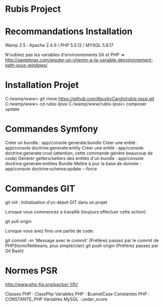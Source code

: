 Rubis Project
=============

Recommandations Installation
============================

Wamp 2.5 : Apache 2.4.9 / PHP 5.5.12 / MYSQL 5.6.17

N'oubliez pas les variables d'environnements Git et PHP => http://sametmax.com/ajouter-un-chemin-a-la-variable-denvironnement-path-sous-windows/

Installation Projet
===================

C:/wamp/www> git clone https://github.com/KeurbyCandy/rubis-ipssi.git
C:/wamp/www> cd rubis-ipssi
C:/wamp/www/rubis-ipssi> composer update

Commandes Symfony
=================

Créer un bundle : app/console generate:bundle
Créer une entité : app/console doctrine:generate:entity
Créer une entité : app/console doctrine:generate:crud (attention, cette commande génère beaucoup de code)
Générer getters/setters des entités d'un bundle : app/console doctrine:generate:entities Bundle
Mettre à jour la base de donnée : app/console doctrine:schema:update --force

Commandes GIT
=============

git init : Initialisation d'un dépot GIT dans un projet

Lorsque vous commencez a travaillé (toujours effectuer cette action):

git pull origin

Lorsque vous avez finis une partie de code:

git commit -m 'Message avec le commit' (Préférez passez par le commit de PHPStorm/Netbeans, plus simple/clair)
git push origin (Préférez passez par Git Bash)

Normes PSR
==========

http://www.php-fig.org/psr/psr-1/fr/

Classes PHP : ClassPhp
Variables PHP : $camelCase
Constantes PHP : CONSTANTE_PHP
Variables MySQL : under_score

